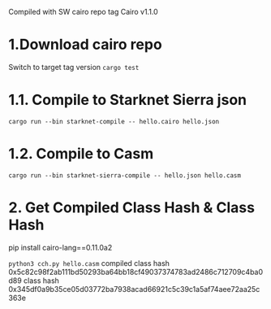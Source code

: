 Compiled with SW cairo repo tag Cairo v1.1.0

# 1.Download cairo repo

Switch to target tag version
`cargo test`

# 1.1. Compile to Starknet Sierra json

`cargo run --bin starknet-compile -- hello.cairo hello.json`

# 1.2. Compile to Casm

`cargo run --bin starknet-sierra-compile -- hello.json hello.casm`

# 2. Get Compiled Class Hash & Class Hash

pip install cairo-lang==0.11.0a2

`python3 cch.py hello.casm`
compiled class hash
0x5c82c98f2ab111bd50293ba64bb18cf49037374783ad2486c712709c4ba0d89
class hash
0x345df0a9b35ce05d03772ba7938acad66921c5c39c1a5af74aee72aa25c363e

